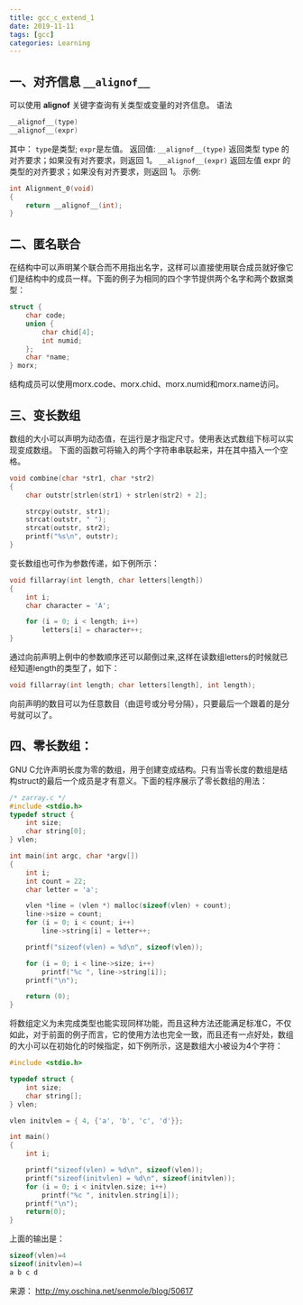 ```yaml
---
title: gcc_c_extend_1
date: 2019-11-11
tags: [gcc]
categories: Learning
---
```


## 一、对齐信息 `__alignof__`

可以使用 __alignof__ 关键字查询有关类型或变量的对齐信息。
语法
```c
__alignof__(type)
__alignof__(expr)
```
其中： `type`是类型; `expr`是左值。
返回值: `__alignof__(type)` 返回类型 type 的对齐要求；如果没有对齐要求，则返回 1。
       `__alignof__(expr)` 返回左值 expr 的类型的对齐要求；如果没有对齐要求，则返回 1。
示例:
```c
int Alignment_0(void)
{
    return __alignof__(int);
}
```
## 二、匿名联合
在结构中可以声明某个联合而不用指出名字，这样可以直接使用联合成员就好像它们是结构中的成员一样。下面的例子为相同的四个字节提供两个名字和两个数据类型：
```c
struct {
    char code;
    union {
        char chid[4];
        int numid;
    };
    char *name;
} morx;
```
结构成员可以使用morx.code、morx.chid、morx.numid和morx.name访问。

## 三、变长数组
数组的大小可以声明为动态值，在运行是才指定尺寸。使用表达式数组下标可以实现变成数组。
下面的函数可将输入的两个字符串串联起来，并在其中插入一个空格。
```c
void combine(char *str1, char *str2)
{
    char outstr[strlen(str1) + strlen(str2) + 2];

    strcpy(outstr, str1);
    strcat(outstr, " ");
    strcat(outstr, str2);
    printf("%s\n", outstr);
}
```
变长数组也可作为参数传递，如下例所示：
```c
void fillarray(int length, char letters[length])
{
    int i;
    char character = 'A';

    for (i = 0; i < length; i++)
        letters[i] = character++;
}
```
通过向前声明上例中的参数顺序还可以颠倒过来,这样在读数组letters的时候就已经知道length的类型了，如下：
```c
void fillarray(int length; char letters[length], int length);
```
向前声明的数目可以为任意数目（由逗号或分号分隔），只要最后一个跟着的是分号就可以了。

## 四、零长数组：
GNU C允许声明长度为零的数组，用于创建变成结构。只有当零长度的数组是结构struct的最后一个成员是才有意义。下面的程序展示了零长数组的用法：
```c
/* zarray.c */
#include <stdio.h>
typedef struct {
    int size;
    char string[0];
} vlen;

int main(int argc, char *argv[])
{
    int i;
    int count = 22;
    char letter = 'a';

    vlen *line = (vlen *) malloc(sizeof(vlen) + count);
    line->size = count;
    for (i = 0; i < count; i++)
        line->string[i] = letter++;

    printf("sizeof(vlen) = %d\n", sizeof(vlen));

    for (i = 0; i < line->size; i++)
        printf("%c ", line->string[i]);
    printf("\n");

    return (0);
}
```
将数组定义为未完成类型也能实现同样功能，而且这种方法还能满足标准C，不仅如此，对于前面的例子而言，它的使用方法也完全一致，而且还有一点好处，数组的大小可以在初始化的时候指定，如下例所示，这是数组大小被设为4个字符：
```c
#include <stdio.h>

typedef struct {
    int size;
    char string[];
} vlen;

vlen initvlen = { 4, {'a', 'b', 'c', 'd'}};

int main()
{
    int i;

    printf("sizeof(vlen) = %d\n", sizeof(vlen));
    printf("sizeof(initvlen) = %d\n", sizeof(initvlen));
    for (i = 0; i < initvlen.size; i++)
        printf("%c ", initvlen.string[i]);
    printf("\n");
    return(0);
}
```
上面的输出是：
```c
sizeof(vlen)=4
sizeof(initvlen)=4
a b c d
```
来源： http://my.oschina.net/senmole/blog/50617
